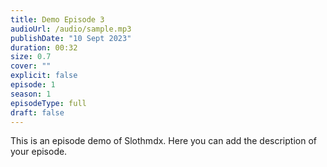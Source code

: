 ```yaml
---
title: Demo Episode 3
audioUrl: /audio/sample.mp3
publishDate: "10 Sept 2023"
duration: 00:32
size: 0.7
cover: ""
explicit: false
episode: 1
season: 1
episodeType: full
draft: false
---
```

This is an episode demo of Slothmdx. Here you can add the description of your episode.